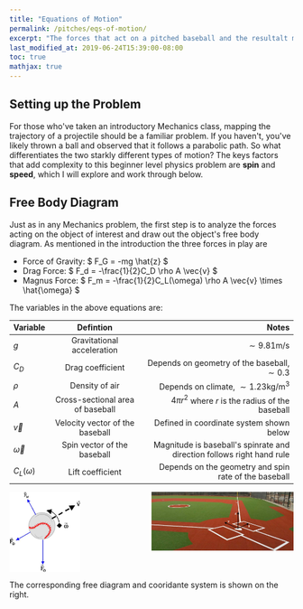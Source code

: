 ```yaml
---
title: "Equations of Motion"
permalink: /pitches/eqs-of-motion/
excerpt: "The forces that act on a pitched baseball and the resultalt motion."
last_modified_at: 2019-06-24T15:39:00-08:00
toc: true
mathjax: true
---
```

## Setting up the Problem
For those who've taken an introductory Mechanics class, mapping the trajectory of a projectile should be a familiar problem. If you haven't, you've likely thrown a ball and observed that it follows a parabolic path. So what differentiates the two starkly different types of motion? The keys factors that add complexity to this beginner level physics problem are **spin** and **speed**, which I will explore and work through below. 

## Free Body Diagram
Just as in any Mechanics problem, the first step is to analyze the forces acting on the object of interest and draw out the object's free body diagram. As mentioned in the introduction the three forces in play are
* Force of Gravity: $ F_G = -mg \hat{z} $
* Drag Force: $ F_d = -\frac{1}{2}C_D \rho A \vec{v} $
* Magnus Force: $ F_m = -\frac{1}{2}C_L(\omega) \rho A \vec{v} \times \hat{\omega} $

The variables in the above equations are:

| Variable        | Defintion           | Notes  |
| ------------- |:-------------:| -----:|
| $g$      		| Gravitational acceleration | $\sim 9.81 \textrm{m/s}$ |
| $C_D$     | Drag coefficient      |   Depends on geometry of the baseball, $\sim 0.3$ |
| $\rho$ | Density of air    |    Depends on climate, $\sim 1.23 \textrm{kg/m}^3$ |
| $A$      		| Cross-sectional area of baseball | $4 \pi r^2$ where $r$ is the radius of the baseball |
| $\vec{v}$     | Velocity vector of the baseball     | Defined in coordinate system shown below |
| $\vec{\omega}$ | Spin vector of the baseball   | Magnitude is baseball's spinrate and direction follows right hand rule|
| $C_L(\omega)$ | Lift coefficient   |    Depends on the geometry and spin rate of the baseball |



<img align="middle"
     width="25%"
     height="35%"
     src="/assets/figures/magnus.png">
<img align="right"
     width="50%"
     height="50%"
     src="/assets/pitches/coordinates.jpg">

The corresponding free diagram and cooridante system is shown on the right. 



